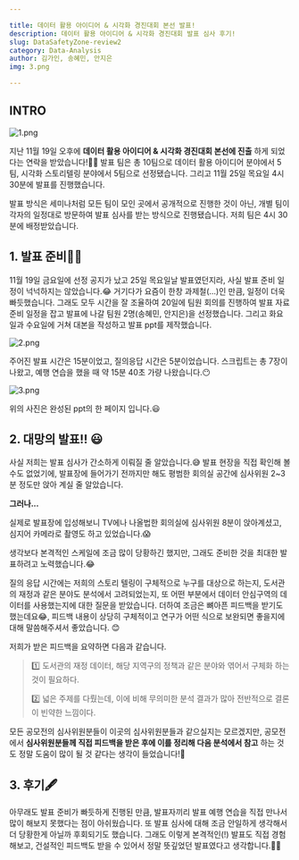 ```yaml
---

title: 데이터 활용 아이디어 & 시각화 경진대회 본선 발표!
description: 데이터 활용 아이디어 & 시각화 경진대회 발표 심사 후기!
slug: DataSafetyZone-review2
category: Data-Analysis
author: 김가인, 송혜민, 안지은
img: 3.png

---
```


## INTRO



![1.png](/DataSafetyZone-review2/1.png)


지난 11월 19일 오후에 __데이터 활용 아이디어 & 시각화 경진대회 본선에 진출__ 하게 되었다는 연락을 받았습니다!🥳🥳 발표 팀은 총 10팀으로 데이터 활용 아이디어 분야에서 5팀, 시각화 스토리텔링 분야에서 5팀으로 선정됐습니다. 그리고 11월 25일 목요일 4시 30분에 발표를 진행했습니다.

발표 방식은 세미나처럼 모든 팀이 모인 곳에서 공개적으로 진행한 것이 아닌, 개별 팀이 각자의 일정대로 방문하여 발표 심사를 받는 방식으로 진행됐습니다. 저희 팀은 4시 30분에 배정받았습니다.

## 1. 발표 준비🏃‍♀️

11월 19일 금요일에 선정 공지가 났고 25일 목요일날 발표였던지라, 사실 발표 준비 일정이 넉넉하지는 않았습니다.😂 거기다가 요즘이 한창 과제철(...)인 만큼, 일정이 더욱 빠듯했습니다. 그래도 모두 시간을 잘 조율하여 20일에 팀원 회의를 진행하여 발표 자료 준비 일정을 잡고 발표에 나갈 팀원 2명(송혜민, 안지은)을 선정했습니다. 그리고  화요일과 수요일에 거쳐 대본을 작성하고 발표 ppt를  제작했습니다.



![2.png](/DataSafetyZone-review2/2.png)



주어진 발표 시간은 15분이었고, 질의응답 시간은 5분이었습니다. 스크립트는 총 7장이 나왔고, 예행 연습을 했을 때 약 15분 40초 가량 나왔습니다.😶



![3.png](/DataSafetyZone-review2/3.png)



위의 사진은 완성된 ppt의 한 페이지 입니다.😃



## 2. 대망의 발표!! 😃 

사실 저희는 발표 심사가 간소하게 이뤄질 줄 알았습니다.😅 발표 현장을 직접 확인해 볼 수도 없었기에, 발표장에 들어가기 전까지만 해도 평범한 회의실 공간에 심사위원 2~3분 정도만 앉아 계실 줄 알았습니다.

 __그러나...__ 

실제로 발표장에 입성해보니 TV에나 나올법한 회의실에 심사위원 8분이 앉아계셨고, 심지어 카메라로 촬영도 하고 있었습니다.😱 

생각보다 본격적인 스케일에 조금 많이 당황하긴 했지만, 그래도 준비한 것을 최대한 발표하려고 노력했습니다.😂 

질의 응답 시간에는 저희의 스토리 텔링이 구체적으로 누구를 대상으로 하는지, 도서관의 재정과 같은 분야도 분석에서 고려되었는지, 또 어떤 부분에서 데이터 안심구역의 데이터를 사용했는지에 대한 질문을 받았습니다. 더하여 조금은 뼈아픈 피드백을 받기도 했는데요😂, 피드백 내용이 상당히 구체적이고 연구가 어떤 식으로 보완되면 좋을지에 대해 말씀해주셔서 좋았습니다. 😊

 저희가 받은 피드백을 요약하면 다음과 같습니다.



> 1️⃣ 도서관의 재정 데이터, 해당 지역구의 정책과 같은 분야와 엮어서 구체화 하는 것이 필요하다.
>
> 2️⃣ 넓은 주제를 다뤘는데, 이에 비해 무의미한 분석 결과가 많아 전반적으로 결론이 빈약한 느낌이다.  



모든 공모전의 심사위원분들이 이곳의 심사위원분들과 같으실지는 모르겠지만, 공모전에서 __심사위원분들께 직접 피드백을 받은 후에 이를 정리해 다음 분석에서 참고__ 하는 것도 정말 도움이 많이 될 것 같다는 생각이 들었습니다!🤗



## 3. 후기🖋

 아무래도 발표 준비가 빠듯하게 진행된 만큼, 발표자끼리 발표 예행 연습을 직접 만나서 많이 해보지 못했다는 점이 아쉬웠습니다. 또 발표 심사에 대해 조금 안일하게 생각해서 더 당황한게 아닐까 후회되기도 했습니다. 그래도 이렇게 본격적인(!) 발표도 직접 경험해보고, 건설적인 피드백도 받을 수 있어서 정말 뜻깊었던 발표였다고 생각합니다.🤸‍♀️
